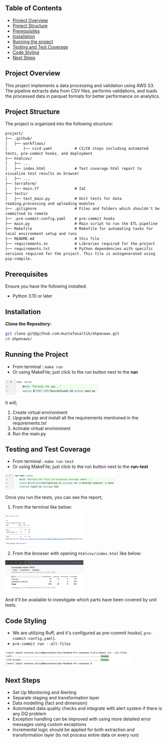 ## Table of Contents

- [Project Overview](#project-overview)
- [Project Structure](#project-structure)
- [Prerequisites](#prerequisites)
- [Installation](#installation)
- [Running the project](#running-the-project)
- [Testing and Test Coverage](#testing-and-test-coverage)
- [Code Styling](#code-styling)
- [Next Steps](#next-steps)


## Project Overview
This project implements a data processing and validation using AWS S3. 
The pipeline extracts data from CSV files, performs validations, and loads the processed data in parquet formats for better performance on analytics.

## Project Structure

The project is organized into the following structure:

```
project/
├── .github/
│   ├── workflows/
│       ├── cicd.yaml          # CI/CD steps including automated tests, pre-commit hooks, and deployment 
├── htmlcov/
│   ├── ...
│   ├── index.html             # Test coverage html report to visualize test results on browser
│   ├── ...
├── terraform/
│   ├── main.tf                # IaC
├── tests/
│   ├── test_main.py           # Unit tests for data reading,processing and uploading modules
├── .gitignore                 # Files and folders which shouldn't be committed to remote
├── .pre-commit-config.yaml    # pre-commit hooks
├── main.py                    # Main script to run the ETL pipeline
├── Makefile                   # Makefile for automating tasks for local environment setup and runs
├── README.md                  # this file
├── requirements.in            # Libraries required for the project
├── requirements.txt           # Python dependencies with specific versions required for the project. This file is autogenerated using pip-compile.
```

## Prerequisites

Ensure you have the following installed:
- Python 3.10 or later

## Installation

**Clone the Repository:**
   ```bash
   git clone git@github.com:mustafasaltik/ohpenaws.git
   cd ohpenaws/
   ```

## Running the Project
- From terminal : ```make run```
- Or using MakeFile; just click to the run button next to the **run**

<img src="assets/make-run.png" width="300" height="50" alt="Image description">

It will;
1. Create virtual environment
2. Upgrade pip and install all the requirements mentioned in the requirements.txt
3. Activate virtual environment
4. Run the main.py

## Testing and Test Coverage
- From terminal : ```make run-test```
- Or using MakeFile; just click to the run button next to the **run-test**

<img src="assets/make-run-tests.png" width="350" height="50" alt="Image description">

Once you run the tests, you can see the report; 

1. From the terminal like below:

<img src="assets/test-coverage-terminal.png" width="250" height="100" alt="Image description">

2. From the browser with opening ```htmlcov/index.html``` like below:

<img src="assets/open-coverage-report.png" width="250" height="100" alt="Image description">

And it'll be available to investigate which parts have been covered by unit tests.

## Code Styling
- We are utilizing Ruff, and it's configured as pre-commit hooks(```.pre-commit-config.yaml```).
- ```pre-commit run --all-files```

<img src="assets/ruff-as-pre-commit-hook.png" width="400" height="50" alt="Image description">

## Next Steps

- Set Up Monitoring and Alerting
- Separate staging and transformation layer 
- Data modelling (fact and dimension)
- Automated data quality checks and integrate with alert system if there is any DQ problem
- Exception handling can be improved with using more detailed error messages using custom exceptions
- Incremental logic should be applied for both extraction and transformation layer (to not process entire data on every run)